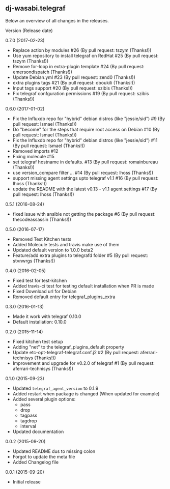 dj-wasabi.telegraf
------------------

Below an overview of all changes in the releases.

Version (Release date)

0.7.0 (2017-02-23)

  * Replace action by modules #26 (By pull request: tszym (Thanks!))
  * Use yum repository to install telegraf on RedHat #25 (By pull request: tszym (Thanks!))
  * Remove for-loop in extra-plugin template #24 (By pull request: emersondispatch (Thanks!))
  * Update Debian.yml #23 (By pull request: zend0 (Thanks!))
  * extra plugins tags #21 (By pull request: oboukili (Thanks!))
  * Input tags support #20 (By pull request: szibis (Thanks!))
  * Fix telegraf confguration permissions #19 (By pull request: szibis (Thanks!))

0.6.0 (2017-01-02)

  * Fix the Influxdb repo for "hybrid" debian distros (like "jessie/sid") #9 (By pull request: Ismael (Thanks!))
  * Do "become" for the steps that require root access on Debian #10 (By pull request: Ismael (Thanks!))
  * Fix the Influxdb repo for "hybrid" debian distros (like "jessie/sid") #11 (By pull request: Ismael (Thanks!))
  * Removed imports #12
  * Fixing molecule #15
  * set telegraf hostname in defaults. #13 (By pull request: romainbureau (Thanks!))
  * use version_compare filter … #14 (By pull request: lhoss (Thanks!))
  * support missing agent settings upto telegraf v1.1 #16 (By pull request: lhoss (Thanks!))
  * update the README with the latest v0.13 - v1.1 agent settings #17 (By pull request: lhoss (Thanks!))

0.5.1 (2016-08-24)

  * fixed issue with ansible not getting the package #6 (By pull request: thecodeassassin (Thanks!))

0.5.0 (2016-07-17)

  * Removed Test Kitchen tests
  * Added Molecule tests and travis make use of them
  * Updated default version to 1.0.0 beta2
  * Feature/add extra plugins to telegrafd folder #5 (By pull request: stvnwrgs (Thanks!))

0.4.0 (2016-02-05)

  * Fixed test for test-kitchen
  * Added travis-ci test for testing default installation when PR is made
  * Fixed Download url for Debian
  * Removed default entry for telegraf_plugins_extra

0.3.0 (2016-01-13)

  * Made it work with telegraf 0.10.0
  * Default installation: 0.10.0

0.2.0 (2015-11-14)

  * Fixed kitchen test setup
  * Adding "net" to the telegraf_plugins_default property
  * Update etc-opt-telegraf-telegraf.conf.j2 #2 (By pull request: aferrari-technisys (Thanks!))
  * Improvement and upgrade for v0.2.0 of telegraf #1 (By pull request: aferrari-technisys (Thanks!))

0.1.0 (2015-09-23)

  * Updated `telegraf_agent_version` to 0.1.9
  * Added restart when package is changed (When updated for example)
  * Added several plugin options:
    * pass
    * drop
    * tagpass
    * tagdrop
    * interval
  * Updated documentation
  

0.0.2 (2015-09-20)

  * Updated README dus to missing colon
  * Forgot to update the meta file
  * Added Changelog file

0.0.1 (2015-09-20)

  * Initial release
